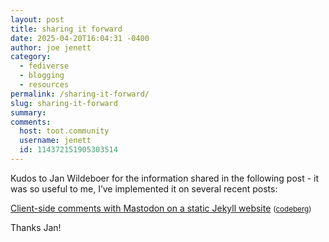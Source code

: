 ```yaml
---
layout: post
title: sharing it forward
date: 2025-04-20T16:04:31 -0400
author: joe jenett
category:
  - fediverse
  - blogging
  - resources
permalink: /sharing-it-forward/
slug: sharing-it-forward
summary:
comments:
  host: toot.community
  username: jenett
  id: 114372151905303514
---
```

Kudos to Jan Wildeboer for the information shared in the following post - it was so useful to me, I’ve implemented it on several recent posts:

<a title="Client-side comments with Mastodon on a static Jekyll website - Jan Wildeboer’s Blog" href="https://jan.wildeboer.net/2023/02/Jekyll-Mastodon-Comments/">Client-side comments with Mastodon on a static Jekyll website</a> <small>(<a href="https://codeberg.org/jwildeboer/jwildeboersource">codeberg</a>)</small>

Thanks Jan!

<a href="https://brid.gy/publish/mastodon"></a>